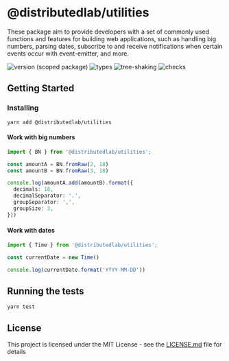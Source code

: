 # @distributedlab/utilities
These package aim to provide developers with a set of commonly used functions and features for building web applications,
such as handling big numbers, parsing dates, subscribe to and receive notifications when certain events occur with event-emitter, and more.

![version (scoped package)](https://badgen.net/npm/v/@distributedlab/utilities)
![types](https://badgen.net/npm/types/@distributedlab/utilities)
![tree-shaking](https://badgen.net/bundlephobia/tree-shaking/@distributedlab/utilities)
![checks](https://badgen.net/github/checks/distributed-lab/web-kit/main)

## Getting Started

### Installing

```
yarn add @distributedlab/utilities
```

#### Work with big numbers
```ts
import { BN } from '@distributedlab/utilities';

const amountA = BN.fromRaw(2, 18)
const amountB = BN.fromRaw(3, 18)

console.log(amountA.add(amountB).format({
  decimals: 18,
  decimalSeparator: '.',
  groupSeparator: ',',
  groupSize: 3,
}))
```

#### Work with dates
```ts
import { Time } from '@distributedlab/utilities';

const currentDate = new Time()

console.log(currentDate.format('YYYY-MM-DD'))
```

## Running the tests

```
yarn test
```

## License

This project is licensed under the MIT License - see the [LICENSE.md](../../LICENSE) file for details
